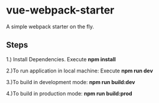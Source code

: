 # vue-webpack-starter
A simple webpack starter on the fly.<br/>

## Steps<br />
1.) Install Dependencies. Execute **npm install** <br />

2.)To run application in local machine: Execute **npm run dev** <br />

3.)To build in development mode: **npm run build:dev** <br/>

4.)To build in production mode: **npm run build:prod** <br/>
